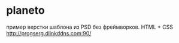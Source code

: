 # planeto
пример верстки шаблона из PSD без фреймворков. HTML + CSS
http://progserg.dlinkddns.com:90/
